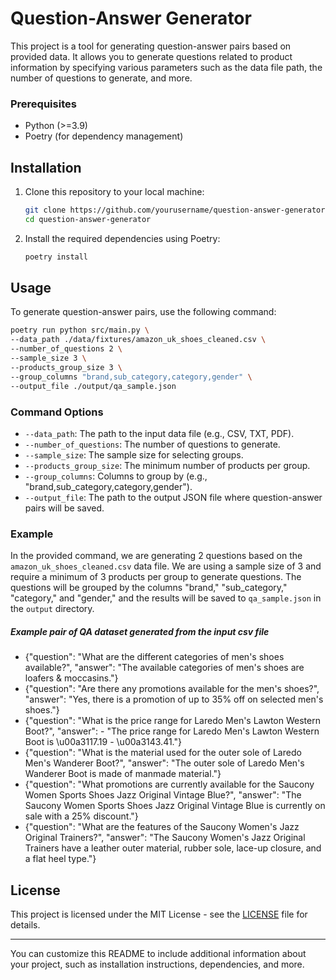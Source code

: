 # Question-Answer Generator

This project is a tool for generating question-answer pairs based on provided data. It allows you to generate questions related to product information by specifying various parameters such as the data file path, the number of questions to generate, and more.

### Prerequisites

- Python (>=3.9)
- Poetry (for dependency management)
 
## Installation

1. Clone this repository to your local machine:

   ```bash
   git clone https://github.com/yourusername/question-answer-generator.git
   cd question-answer-generator
   ```

2. Install the required dependencies using Poetry:

   ```bash
   poetry install
   ```

## Usage

To generate question-answer pairs, use the following command:

```bash
poetry run python src/main.py \ 
--data_path ./data/fixtures/amazon_uk_shoes_cleaned.csv \
--number_of_questions 2 \
--sample_size 3 \
--products_group_size 3 \
--group_columns "brand,sub_category,category,gender" \
--output_file ./output/qa_sample.json
```

### Command Options

- `--data_path`: The path to the input data file (e.g., CSV, TXT, PDF).
- `--number_of_questions`: The number of questions to generate.
- `--sample_size`: The sample size for selecting groups.
- `--products_group_size`: The minimum number of products per group.
- `--group_columns`: Columns to group by (e.g., "brand,sub_category,category,gender").
- `--output_file`: The path to the output JSON file where question-answer pairs will be saved.

### Example

In the provided command, we are generating 2 questions based on the `amazon_uk_shoes_cleaned.csv` data file. We are using a sample size of 3 and require a minimum of 3 products per group to generate questions. The questions will be grouped by the columns "brand," "sub_category," "category," and "gender," and the results will be saved to `qa_sample.json` in the `output` directory.

##### Example pair of QA dataset generated from the input csv file 
- {"question": "What are the different categories of men's shoes available?", "answer": "The available categories of men's shoes are loafers & moccasins."}
- {"question": "Are there any promotions available for the men's shoes?", "answer": "Yes, there is a promotion of up to 35% off on selected men's shoes."}
- {"question": "What is the price range for Laredo Men's Lawton Western Boot?", "answer": - "The price range for Laredo Men's Lawton Western Boot is \u00a3117.19 - \u00a3143.41."}
- {"question": "What is the material used for the outer sole of Laredo Men's Wanderer Boot?", "answer": "The outer sole of Laredo Men's Wanderer Boot is made of manmade material."}
- {"question": "What promotions are currently available for the Saucony Women Sports Shoes Jazz Original Vintage Blue?", "answer": "The Saucony Women Sports Shoes Jazz Original Vintage Blue is currently on sale with a 25% discount."}
- {"question": "What are the features of the Saucony Women's Jazz Original Trainers?", "answer": "The Saucony Women's Jazz Original Trainers have a leather outer material, rubber sole, lace-up closure, and a flat heel type."}

## License

This project is licensed under the MIT License - see the [LICENSE](LICENSE) file for details.

---

You can customize this README to include additional information about your project, such as installation instructions, dependencies, and more.
